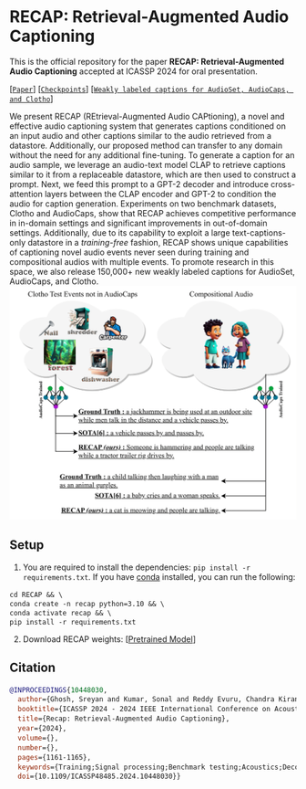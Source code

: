 # RECAP: Retrieval-Augmented Audio Captioning

This is the official repository for the paper **RECAP: Retrieval-Augmented Audio Captioning** accepted at ICASSP 2024 for oral presentation.

[[`Paper`](https://ieeexplore.ieee.org/abstract/document/10448030)] [[`Checkpoints`]()] [[`Weakly labeled captions for AudioSet, AudioCaps, and Clotho`]()]

We present RECAP (REtrieval-Augmented Audio CAPtioning), a novel and effective audio captioning system that generates captions conditioned on an input audio and other captions similar to the audio retrieved from a datastore. Additionally, our proposed method can transfer to any domain without the need for any additional fine-tuning. To generate a caption for an audio sample, we leverage an audio-text model CLAP to retrieve captions similar to it from a replaceable datastore, which are then used to construct a prompt. Next, we feed this prompt to a GPT-2 decoder and introduce cross-attention layers between the CLAP encoder and GPT-2 to condition the audio for caption generation. Experiments on two benchmark datasets, Clotho and AudioCaps, show that RECAP achieves competitive performance in in-domain settings and significant improvements in out-of-domain settings. Additionally, due to its capability to exploit a large text-captions-only datastore in a _training-free_ fashion, RECAP shows unique capabilities of captioning novel audio events never seen during training and compositional audios with multiple events. To promote research in this space, we also release 150,000+ new weakly labeled captions for AudioSet, AudioCaps, and Clotho.
![image](https://github.com/Sreyan88/RECAP/blob/main/data/RECAP_2-1.png)

## Setup
1. You are required to install the dependencies: `pip install -r requirements.txt`. If you have [conda](https://www.anaconda.com) installed, you can run the following: 

```shell
cd RECAP && \
conda create -n recap python=3.10 && \
conda activate recap && \
pip install -r requirements.txt
```

2. Download RECAP weights: [[Pretrained Model]()]

## Citation
```BibTeX
@INPROCEEDINGS{10448030,
  author={Ghosh, Sreyan and Kumar, Sonal and Reddy Evuru, Chandra Kiran and Duraiswami, Ramani and Manocha, Dinesh},
  booktitle={ICASSP 2024 - 2024 IEEE International Conference on Acoustics, Speech and Signal Processing (ICASSP)}, 
  title={Recap: Retrieval-Augmented Audio Captioning}, 
  year={2024},
  volume={},
  number={},
  pages={1161-1165},
  keywords={Training;Signal processing;Benchmark testing;Acoustics;Decoding;Feeds;Speech processing;Automated audio captioning;multimodal learning;retrieval-augmented generation},
  doi={10.1109/ICASSP48485.2024.10448030}}
```
